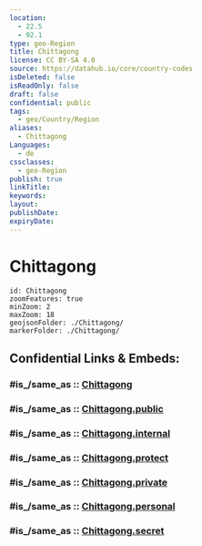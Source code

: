 ```yaml
---
location:
  - 22.5
  - 92.1
type: geo-Region
title: Chittagong
license: CC BY-SA 4.0
source: https://datahub.io/core/country-codes
isDeleted: false
isReadOnly: false
draft: false
confidential: public
tags:
  - geo/Country/Region
aliases:
  - Chittagong
Languages:
  - de
cssclasses:
  - geo-Region
publish: true
linkTitle:
keywords:
layout:
publishDate:
expiryDate:
---
```


# Chittagong

```leaflet
id: Chittagong
zoomFeatures: true 
minZoom: 2 
maxZoom: 18
geojsonFolder: ./Chittagong/
markerFolder: ./Chittagong/
```


## Confidential Links & Embeds: 

### #is_/same_as :: [Chittagong](/_Standards/Earth/Continent/Asia/Asia~South/Bangladesh/Divisions~Bangladesh/Chittagong.md) 

### #is_/same_as :: [Chittagong.public](/_public/Earth/Continent/Asia/Asia~South/Bangladesh/Divisions~Bangladesh/Chittagong.public.md) 

### #is_/same_as :: [Chittagong.internal](/_internal/Earth/Continent/Asia/Asia~South/Bangladesh/Divisions~Bangladesh/Chittagong.internal.md) 

### #is_/same_as :: [Chittagong.protect](/_protect/Earth/Continent/Asia/Asia~South/Bangladesh/Divisions~Bangladesh/Chittagong.protect.md) 

### #is_/same_as :: [Chittagong.private](/_private/Earth/Continent/Asia/Asia~South/Bangladesh/Divisions~Bangladesh/Chittagong.private.md) 

### #is_/same_as :: [Chittagong.personal](/_personal/Earth/Continent/Asia/Asia~South/Bangladesh/Divisions~Bangladesh/Chittagong.personal.md) 

### #is_/same_as :: [Chittagong.secret](/_secret/Earth/Continent/Asia/Asia~South/Bangladesh/Divisions~Bangladesh/Chittagong.secret.md)

